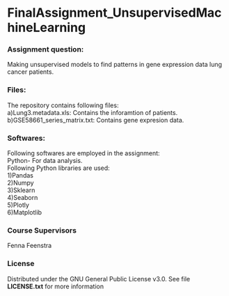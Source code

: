 # FinalAssignment_UnsupervisedMachineLearning
### Assignment question:
Making unsupervised models to find patterns in gene expression data lung cancer patients.
### Files:<br> 
The repository contains following files:<br>
a)Lung3.metadata.xls: Contains the inforamtion of patients.<br>
b)GSE58661_series_matrix.txt: Contains gene expresion data.<br>


### Softwares:
Following softwares are employed in the assignment:<br>
Python- For data analysis.<br>
Following Python libraries are used:<br>
1)Pandas<br>
2)Numpy<br>
3)Sklearn<br>
4)Seaborn<br>
5)Plotly<br>
6)Matplotlib<br>


### Course Supervisors
Fenna Feenstra

### License
Distributed under the GNU General Public License v3.0. See file <b>LICENSE.txt</b> for more information
